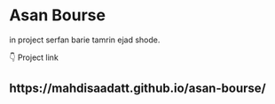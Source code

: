 # Asan Bourse
in project serfan barie tamrin ejad shode.

👇 Project link
</br>
<h2>https://mahdisaadatt.github.io/asan-bourse/</h2>
